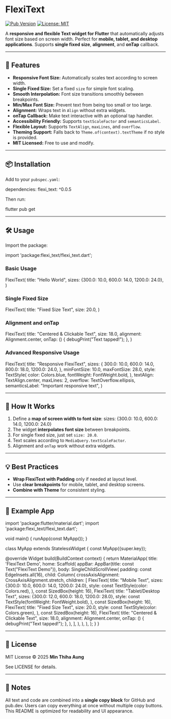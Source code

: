 # FlexiText

[![Pub Version](https://img.shields.io/pub/v/flexi_text.svg)](https://pub.dev/packages/flexi_text)
[![License: MIT](https://img.shields.io/badge/License-MIT-yellow.svg)](LICENSE)

A **responsive and flexible Text widget for Flutter** that automatically adjusts font size based on screen width. Perfect for **mobile, tablet, and desktop applications**. Supports **single fixed size**, **alignment**, and **onTap** callback.

---

## 🌟 Features

- **Responsive Font Size:** Automatically scales text according to screen width.
- **Single Fixed Size:** Set a fixed `size` for simple font scaling.
- **Smooth Interpolation:** Font size transitions smoothly between breakpoints.
- **Min/Max Font Size:** Prevent text from being too small or too large.
- **Alignment:** Wraps text in `Align` without extra widgets.
- **onTap Callback:** Make text interactive with an optional tap handler.
- **Accessibility Friendly:** Supports `textScaleFactor` and `semanticsLabel`.
- **Flexible Layout:** Supports `TextAlign`, `maxLines`, and `overflow`.
- **Theming Support:** Falls back to `Theme.of(context).textTheme` if no style is provided.
- **MIT Licensed:** Free to use and modify.

---

## 📦 Installation

Add to your `pubspec.yaml`:

dependencies:
  flexi_text: ^0.0.5

Then run:

flutter pub get

---

## 🛠 Usage

Import the package:

import 'package:flexi_text/flexi_text.dart';

### Basic Usage

FlexiText(
  title: "Hello World",
  sizes: {300.0: 10.0, 600.0: 14.0, 1200.0: 24.0},
)

### Single Fixed Size

FlexiText(
  title: "Fixed Size Text",
  size: 20.0,
)

### Alignment and onTap

FlexiText(
  title: "Centered & Clickable Text",
  size: 18.0,
  alignment: Alignment.center,
  onTap: () {
    debugPrint("Text tapped!");
  },
)

### Advanced Responsive Usage

FlexiText(
  title: "Responsive FlexiText",
  sizes: {
    300.0: 10.0,
    600.0: 14.0,
    800.0: 18.0,
    1200.0: 24.0,
  },
  minFontSize: 10.0,
  maxFontSize: 28.0,
  style: TextStyle(
    color: Colors.blue,
    fontWeight: FontWeight.bold,
  ),
  textAlign: TextAlign.center,
  maxLines: 2,
  overflow: TextOverflow.ellipsis,
  semanticsLabel: "Important responsive text",
)

---

## 🧩 How It Works

1. Define a **map of screen width to font size**: sizes: {300.0: 10.0, 600.0: 14.0, 1200.0: 24.0}
2. The widget **interpolates font size** between breakpoints.
3. For single fixed size, just set `size: 20.0`.
4. Text scales according to `MediaQuery.textScaleFactor`.
5. Alignment and `onTap` work without extra widgets.

---

## 💡 Best Practices

- **Wrap FlexiText with Padding** only if needed at layout level.
- Use **clear breakpoints** for mobile, tablet, and desktop screens.
- **Combine with Theme** for consistent styling.

---

## 📖 Example App

import 'package:flutter/material.dart';
import 'package:flexi_text/flexi_text.dart';

void main() {
  runApp(const MyApp());
}

class MyApp extends StatelessWidget {
  const MyApp({super.key});

  @override
  Widget build(BuildContext context) {
    return MaterialApp(
      title: 'FlexiText Demo',
      home: Scaffold(
        appBar: AppBar(title: const Text("FlexiText Demo")),
        body: SingleChildScrollView(
          padding: const EdgeInsets.all(16),
          child: Column(
            crossAxisAlignment: CrossAxisAlignment.stretch,
            children: [
              FlexiText(
                title: "Mobile Text",
                sizes: {300.0: 10.0, 600.0: 14.0, 1200.0: 24.0},
                style: const TextStyle(color: Colors.red),
              ),
              const SizedBox(height: 16),
              FlexiText(
                title: "Tablet/Desktop Text",
                sizes: {300.0: 12.0, 600.0: 18.0, 1200.0: 28.0},
                style: const TextStyle(fontWeight: FontWeight.bold),
              ),
              const SizedBox(height: 16),
              FlexiText(
                title: "Fixed Size Text",
                size: 20.0,
                style: const TextStyle(color: Colors.green),
              ),
              const SizedBox(height: 16),
              FlexiText(
                title: "Centered & Clickable Text",
                size: 18.0,
                alignment: Alignment.center,
                onTap: () {
                  debugPrint("Text tapped!");
                },
              ),
            ],
          ),
        ),
      ),
    );
  }
}

---

## 📝 License

MIT License © 2025 **Min Thiha Aung**  

See LICENSE for details.

---

## 📌 Notes

All text and code are combined into a **single copy block** for GitHub and pub.dev. Users can copy everything at once without multiple copy buttons. This README is optimized for readability and UI appearance.
